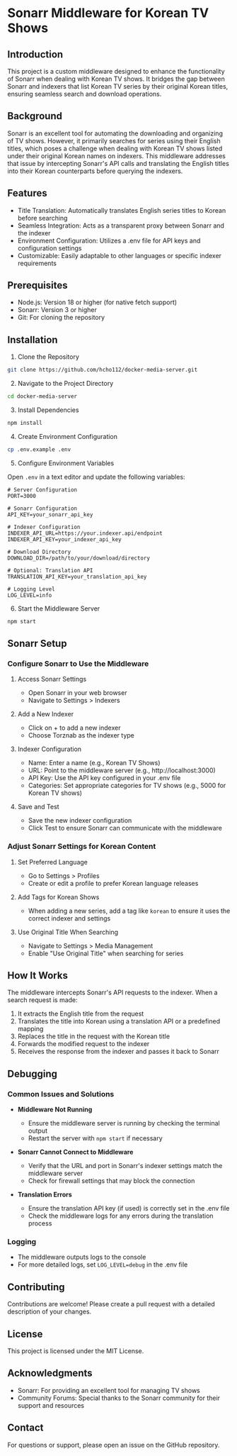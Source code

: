 # Sonarr Middleware for Korean TV Shows

## Introduction

This project is a custom middleware designed to enhance the functionality of Sonarr when dealing with Korean TV shows. It bridges the gap between Sonarr and indexers that list Korean TV series by their original Korean titles, ensuring seamless search and download operations.

## Background

Sonarr is an excellent tool for automating the downloading and organizing of TV shows. However, it primarily searches for series using their English titles, which poses a challenge when dealing with Korean TV shows listed under their original Korean names on indexers. This middleware addresses that issue by intercepting Sonarr's API calls and translating the English titles into their Korean counterparts before querying the indexers.

## Features

- Title Translation: Automatically translates English series titles to Korean before searching
- Seamless Integration: Acts as a transparent proxy between Sonarr and the indexer
- Environment Configuration: Utilizes a .env file for API keys and configuration settings
- Customizable: Easily adaptable to other languages or specific indexer requirements

## Prerequisites

- Node.js: Version 18 or higher (for native fetch support)
- Sonarr: Version 3 or higher
- Git: For cloning the repository

## Installation

1. Clone the Repository

```bash
git clone https://github.com/hcho112/docker-media-server.git
```

2. Navigate to the Project Directory

```bash
cd docker-media-server
```

3. Install Dependencies

```bash
npm install
```

4. Create Environment Configuration

```bash
cp .env.example .env
```

5. Configure Environment Variables

Open `.env` in a text editor and update the following variables:

```env
# Server Configuration
PORT=3000

# Sonarr Configuration
API_KEY=your_sonarr_api_key

# Indexer Configuration
INDEXER_API_URL=https://your.indexer.api/endpoint
INDEXER_API_KEY=your_indexer_api_key

# Download Directory
DOWNLOAD_DIR=/path/to/your/download/directory

# Optional: Translation API
TRANSLATION_API_KEY=your_translation_api_key

# Logging Level
LOG_LEVEL=info
```

6. Start the Middleware Server

```bash
npm start
```

## Sonarr Setup

### Configure Sonarr to Use the Middleware

1. Access Sonarr Settings
   - Open Sonarr in your web browser
   - Navigate to Settings > Indexers

2. Add a New Indexer
   - Click on + to add a new indexer
   - Choose Torznab as the indexer type

3. Indexer Configuration
   - Name: Enter a name (e.g., Korean TV Shows)
   - URL: Point to the middleware server (e.g., http://localhost:3000)
   - API Key: Use the API key configured in your .env file
   - Categories: Set appropriate categories for TV shows (e.g., 5000 for Korean TV shows)

4. Save and Test
   - Save the new indexer configuration
   - Click Test to ensure Sonarr can communicate with the middleware

### Adjust Sonarr Settings for Korean Content

1. Set Preferred Language
   - Go to Settings > Profiles
   - Create or edit a profile to prefer Korean language releases

2. Add Tags for Korean Shows
   - When adding a new series, add a tag like `korean` to ensure it uses the correct indexer and settings

3. Use Original Title When Searching
   - Navigate to Settings > Media Management
   - Enable "Use Original Title" when searching for series

## How It Works

The middleware intercepts Sonarr's API requests to the indexer. When a search request is made:

1. It extracts the English title from the request
2. Translates the title into Korean using a translation API or a predefined mapping
3. Replaces the title in the request with the Korean title
4. Forwards the modified request to the indexer
5. Receives the response from the indexer and passes it back to Sonarr

## Debugging

### Common Issues and Solutions

- **Middleware Not Running**
  - Ensure the middleware server is running by checking the terminal output
  - Restart the server with `npm start` if necessary

- **Sonarr Cannot Connect to Middleware**
  - Verify that the URL and port in Sonarr's indexer settings match the middleware server
  - Check for firewall settings that may block the connection

- **Translation Errors**
  - Ensure the translation API key (if used) is correctly set in the .env file
  - Check the middleware logs for any errors during the translation process

### Logging

- The middleware outputs logs to the console
- For more detailed logs, set `LOG_LEVEL=debug` in the .env file

## Contributing

Contributions are welcome! Please create a pull request with a detailed description of your changes.

## License

This project is licensed under the MIT License.

## Acknowledgments

- Sonarr: For providing an excellent tool for managing TV shows
- Community Forums: Special thanks to the Sonarr community for their support and resources

## Contact

For questions or support, please open an issue on the GitHub repository.
